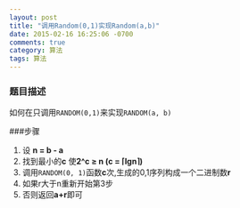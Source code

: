 ```yaml
---
layout: post
title: "调用Random(0,1)实现Random(a,b)"
date: 2015-02-16 16:25:06 -0700
comments: true
category: 算法
tags: 算法
---
```


### 题目描述
如何在只调用`RANDOM(0,1)`来实现`RANDOM(a, b)`

###步骤

1. 设 **n = b - a**
2. 找到最小的**c** 使**2^c ≥ n  (c = ⌈lgn⌉)**
3. 调用`RANDOM(0, 1)`函数**c**次,生成的0,1序列构成一个二进制数**r**
4.  如果r大于n重新开始第3步
5. 否则返回**a+r**即可
